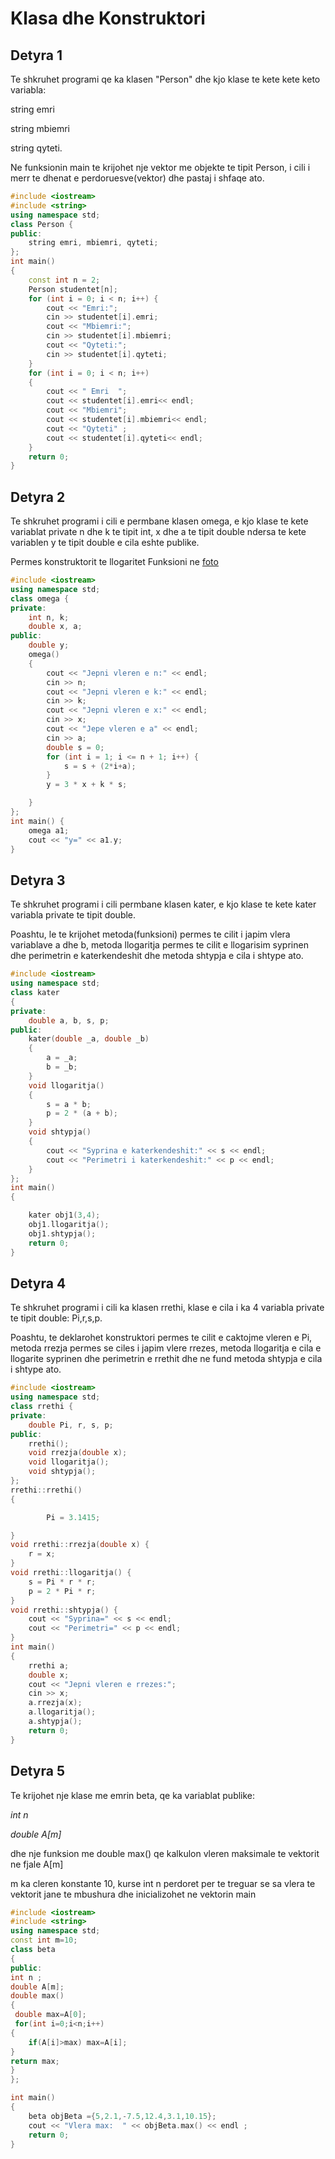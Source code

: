 # **Klasa dhe Konstruktori**

## Detyra 1

Te shkruhet programi qe ka klasen "Person" dhe kjo klase te kete kete keto variabla:


string emri


string mbiemri


string qyteti.


Ne funksionin main te krijohet nje vektor me objekte te tipit Person, i cili i merr te dhenat e perdoruesve(vektor) dhe pastaj i shfaqe ato.
```cpp
#include <iostream>
#include <string>
using namespace std;
class Person {
public:
    string emri, mbiemri, qyteti;
};
int main()
{
    const int n = 2;
    Person studentet[n];
    for (int i = 0; i < n; i++) {
        cout << "Emri:";
        cin >> studentet[i].emri;
        cout << "Mbiemri:";
        cin >> studentet[i].mbiemri;
        cout << "Qyteti:";
        cin >> studentet[i].qyteti;
    }
    for (int i = 0; i < n; i++)
    {
        cout << " Emri  ";
        cout << studentet[i].emri<< endl;
        cout << "Mbiemri";
        cout << studentet[i].mbiemri<< endl;
        cout << "Qyteti" ;
        cout << studentet[i].qyteti<< endl;
    }
    return 0;
} 
```
## Detyra 2
Te shkruhet programi i cili e permbane klasen omega, e kjo klase te kete variablat private n dhe k te tipit int, x dhe a te tipit double ndersa te kete variablen y te tipit double e cila eshte publike.

 Permes konstruktorit te llogaritet Funksioni ne [foto](https://imgur.com/a/o4SYc0e)

```cpp
#include <iostream>
using namespace std;
class omega {
private:
    int n, k;
    double x, a;
public:
    double y;
    omega()
    {
        cout << "Jepni vleren e n:" << endl;
        cin >> n;
        cout << "Jepni vleren e k:" << endl;
        cin >> k;
        cout << "Jepni vleren e x:" << endl;
        cin >> x;
        cout << "Jepe vleren e a" << endl;
        cin >> a;
        double s = 0;
        for (int i = 1; i <= n + 1; i++) {
            s = s + (2*i+a);
        }
        y = 3 * x + k * s;

    }
};
int main() {
    omega a1;
    cout << "y=" << a1.y;
}
```
## Detyra 3 
Te shkruhet programi i cili permbane klasen kater, e kjo klase te kete kater variabla private te tipit double. 

Poashtu, le te krijohet metoda(funksioni) permes te cilit i japim vlera variablave a dhe b, metoda llogaritja permes te cilit e llogarisim syprinen dhe perimetrin e katerkendeshit dhe metoda shtypja e cila i shtype ato.

```cpp 
#include <iostream>
using namespace std;
class kater
{
private:
    double a, b, s, p;
public:
    kater(double _a, double _b)
    {
        a = _a;
        b = _b;
    }
    void llogaritja()
    {
        s = a * b;
        p = 2 * (a + b);
    }
    void shtypja()
    {
        cout << "Syprina e katerkendeshit:" << s << endl;
        cout << "Perimetri i katerkendeshit:" << p << endl;
    } 
};
int main()
{

    kater obj1(3,4);
    obj1.llogaritja();
    obj1.shtypja();
    return 0;
}
```
## Detyra 4 
Te shkruhet programi i cili ka klasen rrethi, klase e cila i ka 4 variabla private te tipit double: Pi,r,s,p.

 Poashtu, te deklarohet konstruktori permes te cilit e caktojme vleren e Pi, metoda rrezja permes se ciles i japim vlere rrezes, metoda llogaritja e cila e llogarite syprinen dhe perimetrin e rrethit dhe ne fund metoda shtypja e cila i shtype ato.

```cpp
#include <iostream>
using namespace std;
class rrethi {
private:
    double Pi, r, s, p;
public:
    rrethi();
    void rrezja(double x);
    void llogaritja();
    void shtypja();
};
rrethi::rrethi()
{

        Pi = 3.1415;

}
void rrethi::rrezja(double x) {
    r = x;
}
void rrethi::llogaritja() {
    s = Pi * r * r;
    p = 2 * Pi * r;
}
void rrethi::shtypja() {
    cout << "Syprina=" << s << endl;
    cout << "Perimetri=" << p << endl;
}
int main()
{
    rrethi a;
    double x;
    cout << "Jepni vleren e rrezes:";
    cin >> x;
    a.rrezja(x);
    a.llogaritja();
    a.shtypja();
    return 0;
}
```
## Detyra 5 
Te krijohet nje klase me emrin beta, qe ka variablat publike:

*int n*


*double A[m]*

dhe nje funksion me double max() qe kalkulon vleren maksimale te vektorit ne fjale A[m]


m ka cleren konstante 10, kurse int n perdoret per te treguar se sa vlera te vektorit jane te mbushura dhe inicializohet ne vektorin main 
```cpp
#include <iostream>
#include <string>
using namespace std;
const int m=10;
class beta
{
public:
int n ;
double A[m];
double max()
{
 double max=A[0];
 for(int i=0;i<n;i++)
{    
    if(A[i]>max) max=A[i];
}
return max;
}
};

int main()
{
    beta objBeta ={5,2.1,-7.5,12.4,3.1,10.15};
    cout << "Vlera max:  " << objBeta.max() << endl ;
    return 0;
}
```